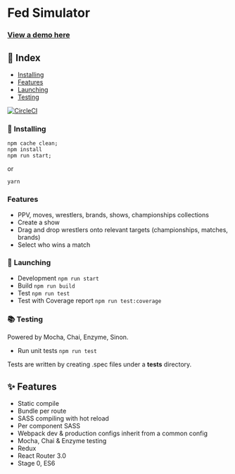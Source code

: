 # Fed Simulator

### [View a demo here](http://www.fedsimulator.com/)

## 📕 Index
* [Installing](#installing)
* [Features](#features)
* [Launching](#launching)
* [Testing](#testing)


[![CircleCI](https://circleci.com/gh/azz0r/fed-simulator/tree/feature%2Fmatch.svg?style=svg)](https://circleci.com/gh/azz0r/fed-simulator/tree/feature%2Fmatch)


### 💪 <a name="installing"> Installing</a>
```
npm cache clean;
npm install
npm run start;
```
or
```
yarn
```

### Features
* PPV, moves, wrestlers, brands, shows, championships collections
* Create a show
* Drag and drop wrestlers onto relevant targets (championships, matches, brands)
* Select who wins a match

### 🚀 <a name="launching">Launching</a>
* Development ```npm run start```
* Build  ```npm run build```
* Test  ```npm run test```
* Test with Coverage report ```npm run test:coverage```

###  📚 <a name="testing">Testing</a>
Powered by Mocha, Chai, Enzyme, Sinon.

* Run unit tests ```npm run test```

Tests are written by creating .spec files under a __tests__ directory.

## ✨ <a name="features">Features</a>
* Static compile
* Bundle per route
* SASS compiling with hot reload
* Per component SASS
* Webpack dev & production configs inherit from a common config
* Mocha, Chai & Enzyme testing
* Redux
* React Router 3.0
* Stage 0, ES6
